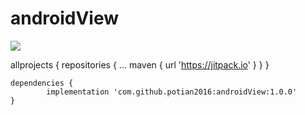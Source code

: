 # androidView
[![](https://jitpack.io/v/potian2016/androidView.svg)](https://jitpack.io/#potian2016/androidView)


allprojects {
		repositories {
			...
			maven { url 'https://jitpack.io' }
		}
	}
	
	dependencies {
	        implementation 'com.github.potian2016:androidView:1.0.0'
	}
